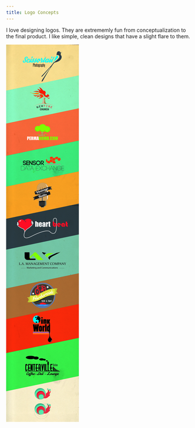 ```yaml
---
title: Logo Concepts
---
```


I love designing logos. They are extrememly fun from conceptualization to the final product. I like simple, clean designs that have a slight flare to them.

![Logo Concepts](assets/img/work/proj-4/logos.jpg)
